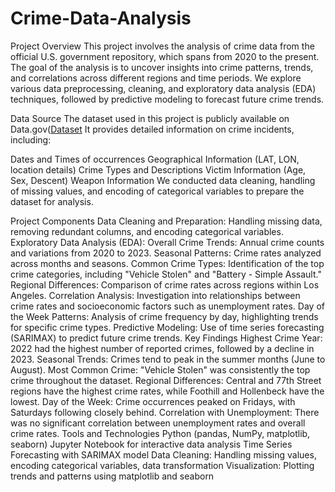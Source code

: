 # Crime-Data-Analysis

Project Overview
This project involves the analysis of crime data from the official U.S. government repository, which spans from 2020 to the present. The goal of the analysis is to uncover insights into crime patterns, trends, and correlations across different regions and time periods. We explore various data preprocessing, cleaning, and exploratory data analysis (EDA) techniques, followed by predictive modeling to forecast future crime trends.

Data Source
The dataset used in this project is publicly available on Data.gov([Dataset](https://catalog.data.gov/dataset/crime-data-from-2020-to-present) It provides detailed information on crime incidents, including:

Dates and Times of occurrences
Geographical Information (LAT, LON, location details)
Crime Types and Descriptions
Victim Information (Age, Sex, Descent)
Weapon Information
We conducted data cleaning, handling of missing values, and encoding of categorical variables to prepare the dataset for analysis.

Project Components
Data Cleaning and Preparation: Handling missing data, removing redundant columns, and encoding categorical variables.
Exploratory Data Analysis (EDA):
Overall Crime Trends: Annual crime counts and variations from 2020 to 2023.
Seasonal Patterns: Crime rates analyzed across months and seasons.
Common Crime Types: Identification of the top crime categories, including "Vehicle Stolen" and "Battery - Simple Assault."
Regional Differences: Comparison of crime rates across regions within Los Angeles.
Correlation Analysis: Investigation into relationships between crime rates and socioeconomic factors such as unemployment rates.
Day of the Week Patterns: Analysis of crime frequency by day, highlighting trends for specific crime types.
Predictive Modeling: Use of time series forecasting (SARIMAX) to predict future crime trends.
Key Findings
Highest Crime Year: 2022 had the highest number of reported crimes, followed by a decline in 2023.
Seasonal Trends: Crimes tend to peak in the summer months (June to August).
Most Common Crime: "Vehicle Stolen" was consistently the top crime throughout the dataset.
Regional Differences: Central and 77th Street regions have the highest crime rates, while Foothill and Hollenbeck have the lowest.
Day of the Week: Crime occurrences peaked on Fridays, with Saturdays following closely behind.
Correlation with Unemployment: There was no significant correlation between unemployment rates and overall crime rates.
Tools and Technologies
Python (pandas, NumPy, matplotlib, seaborn)
Jupyter Notebook for interactive data analysis
Time Series Forecasting with SARIMAX model
Data Cleaning: Handling missing values, encoding categorical variables, data transformation
Visualization: Plotting trends and patterns using matplotlib and seaborn
